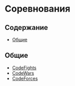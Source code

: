 # Соревнования

## Содержание
* [Общие](#Общие)

## Общие
* [CodeFights](https://codefights.com/)
* [CodeWars](http://www.codewars.com/)
* [CodeForces](http://codeforces.com/)